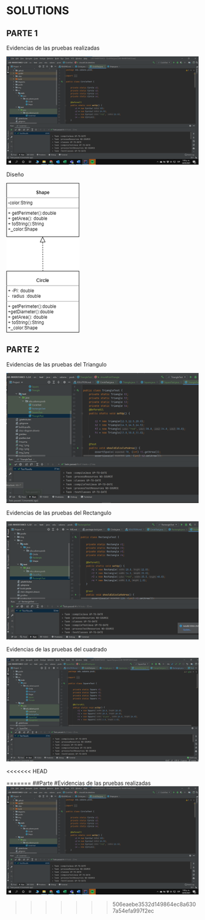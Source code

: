 
# SOLUTIONS

## PARTE 1

Evidencias de las pruebas realizadas 

![img.png](img.png)

Diseño

![img_2.png](img_2.png)

## PARTE 2

Evidencias de las pruebas del Triangulo

![img_4.png](img_4.png)

Evidencias de las pruebas del Rectangulo

![img_3.png](img_3.png)

Evidencias de las pruebas del cuadrado

![img_5.png](img_5.png)

<<<<<<< HEAD


=======
##Parte 
#Evidencias de las pruebas realizadas 
![img.png](img.png)



>>>>>>> 506eaebe3532d149864ec8a6307a54efa997f2ec
